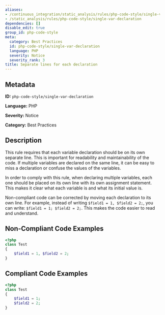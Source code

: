 ```yaml
---
aliases:
- /continuous_integration/static_analysis/rules/php-code-style/single-var-declaration
- /static_analysis/rules/php-code-style/single-var-declaration
dependencies: []
disable_edit: true
group_id: php-code-style
meta:
  category: Best Practices
  id: php-code-style/single-var-declaration
  language: PHP
  severity: Notice
  severity_rank: 3
title: Separate lines for each declaration
---
```

<!--  SOURCED FROM https://github.com/DataDog/datadog-static-analyzer-rule-docs -->


## Metadata
**ID:** `php-code-style/single-var-declaration`

**Language:** PHP

**Severity:** Notice

**Category:** Best Practices

## Description
This rule requires that each variable declaration should be on its own separate line. This is important for readability and maintainability of the code. If multiple variables are declared on the same line, it can be easy to miss a declaration or confuse the values of the variables.

In order to comply with this rule, when declaring multiple variables, each one should be placed on its own line with its own assignment statement. This makes it clear what each variable is and what its initial value is.

Non-compliant code can be corrected by moving each declaration to its own line. For example, instead of writing `$field1 = 1, $field2 = 2;`, you can write: `$field1 = 1; $field2 = 2;`. This makes the code easier to read and understand.

## Non-Compliant Code Examples
```php
<?php
class Test
{
    $field1 = 1, $field2 = 2;
}
```

## Compliant Code Examples
```php
<?php
class Test
{
    $field1 = 1;
    $field2 = 2;
}
```
